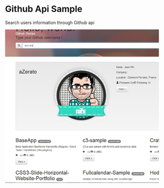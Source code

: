 Github Api Sample
===

Search users information through Github api 

![github_api_sample](https://github.com/aZerato/Github_API_sample/blob/master/sample.jpg?raw=true)
